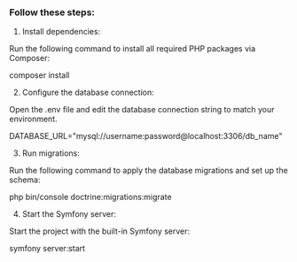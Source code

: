 ### Follow these steps:

1. Install dependencies:

Run the following command to install all required PHP packages via Composer:

composer install

2. Configure the database connection:

Open the .env file and edit the database connection string to match your environment.

DATABASE_URL="mysql://username:password@localhost:3306/db_name"

3. Run migrations:

Run the following command to apply the database migrations and set up the schema:

php bin/console doctrine:migrations:migrate

4. Start the Symfony server:

Start the project with the built-in Symfony server:

symfony server:start

